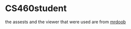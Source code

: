 # CS460student
the assests and the viewer that were used are from [mrdoob](https://github.com/mrdoob/rome-gltf/blob/master/index.html)